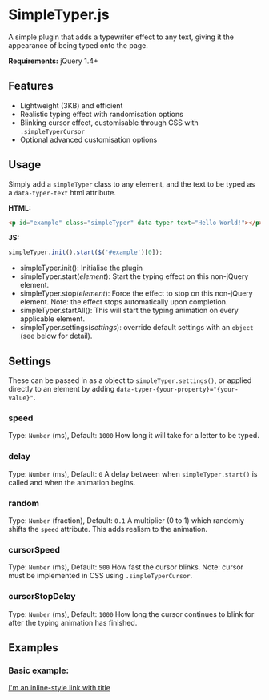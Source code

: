 # SimpleTyper.js
A simple plugin that adds a typewriter effect to any text, giving it the appearance of being typed onto
the page.

**Requirements:** jQuery 1.4+

## Features
* Lightweight (3KB) and efficient
* Realistic typing effect with randomisation options
* Blinking cursor effect, customisable through CSS with `.simpleTyperCursor`
* Optional advanced customisation options

## Usage
Simply add a `simpleTyper` class to any element, and the text to be typed as a `data-typer-text` html attribute.

**HTML:**
```html
<p id="example" class="simpleTyper" data-typer-text="Hello World!"></p>
```

**JS:**
```js
simpleTyper.init().start($('#example')[0]);
```

* simpleTyper.init(): Initialise the plugin
* simpleTyper.start(*element*): Start the typing effect on this non-jQuery element.
* simpleTyper.stop(*element*): Force the effect to stop on this non-jQuery element. Note: the effect 
                               stops automatically upon completion.
* simpleTyper.startAll(): This will start the typing animation on every applicable element.
* simpleTyper.settings(*settings*): override default settings with an `object` (see below for detail).

## Settings
These can be passed in as a object to `simpleTyper.settings()`, or applied directly to an element by adding
`data-typer-{your-property}="{your-value}"`.

### speed
Type: `Number` (ms), Default: `1000`
How long it will take for a letter to be typed. 

### delay
Type: `Number` (ms), Default: `0`
A delay between when `simpleTyper.start()` is called and when the animation begins.

### random
Type: `Number` (fraction), Default: `0.1`
A multiplier (0 to 1) which randomly shifts the `speed` attribute. This adds realism to the animation.

### cursorSpeed
Type: `Number` (ms), Default: `500`
How fast the cursor blinks. Note: cursor must be implemented in CSS using `.simpleTyperCursor`.

### cursorStopDelay
Type: `Number` (ms), Default: `1000`
How long the cursor continues to blink for after the typing animation has finished.

## Examples
### Basic example:
[I'm an inline-style link with title](https://www.google.com "Google's Homepage")

